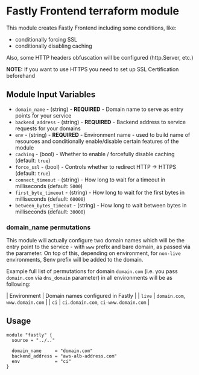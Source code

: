 Fastly Frontend terraform module
================================

This module creates Fastly Frontend including some conditions, like:
- conditionally forcing SSL
- conditionally disabling caching

Also, some HTTP headers obfuscation will be configured (http.Server, etc.)

**NOTE:** If you want to use HTTPS you need to set up SSL Certification beforehand 

Module Input Variables
----------------------

- `domain_name` - (string) - **REQUIRED** - Domain name to serve as entry points for your service
- `backend_address` - (string) - **REQUIRED** - Backend address to service requests for your domains
- `env` - (string) - **REQUIRED** - Environment name - used to build name of resources and conditionally enable/disable certain features of the module
- `caching` - (bool) - Whether to enable / forcefully disable caching (default: `true`)
- `force_ssl` - (bool) - Controls whether to redirect HTTP -> HTTPS (default: `true`)
- `connect_timeout` - (string) - How long to wait for a timeout in milliseconds (default: `5000`)
- `first_byte_timeout` - (string) - How long to wait for the first bytes in milliseconds (default: `60000`)
- `between_bytes_timeout` - (string) - How long to wait between bytes in milliseconds (default: `30000`)

### domain_name permutations

This module will actually configure two domain names which will be the entry point to the service - with `www` prefix and bare domain, as passed via the parameter.
On top of this, depending on environment, for `non-live` environments, $env prefix will be added to the domain.

Example full list of permutations for domain `domain.com` (i.e. you pass `domain.com` via `dns_domain` parameter) in all environments will be as following:

| Environment | Domain names configured in Fastly |
| `live` | `domain.com`, `www.domain.com` |
| `ci` | `ci.domain.com`, `ci-www.domain.com` |

Usage
-----

```hcl
module "fastly" {
  source = "../.."

  domain_name     = "domain.com"
  backend_address = "aws-alb-address.com"
  env             = "ci"
}
```
